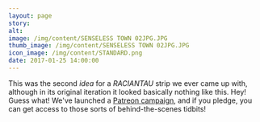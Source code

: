 ```yaml
---
layout: page
story:
alt:
image: /img/content/SENSELESS TOWN 02JPG.JPG
thumb_image: /img/content/SENSELESS TOWN 02JPG.JPG
icon_image: /img/content/STANDARD.png
date: 2017-01-25 14:00:00
---
```



This was the second *idea*&nbsp;for a&nbsp;*RACIANTAU*&nbsp;strip we ever came up with, although in its original iteration it looked basically nothing like this. Hey! Guess what! We've launched a&nbsp;[Patreon campaign](https://www.patreon.com/fabelaro), and if you pledge, you can get access to those sorts of behind-the-scenes tidbits!